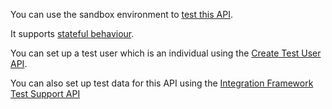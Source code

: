 You can use the sandbox environment to [test this API](https://developer.service.hmrc.gov.uk/api-documentation/docs/testing).

It supports [stateful behaviour](https://developer.service.hmrc.gov.uk/api-documentation/docs/testing/stateful-behaviour).

You can set up a test user which is an individual using the [Create Test User API](https://developer.service.hmrc.gov.uk/api-documentation/docs/api/service/api-platform-test-user/1.0).

You can also set up test data for this API using the [Integration Framework Test Support API](https://developer.service.hmrc.gov.uk/api-documentation/docs/api/service/individuals-if-api-stub/1.0)
